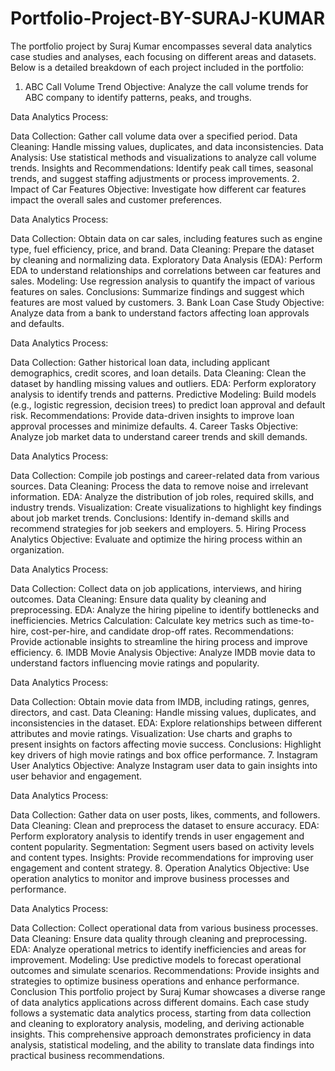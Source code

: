 # Portfolio-Project-BY-SURAJ-KUMAR

The portfolio project by Suraj Kumar encompasses several data analytics case studies and analyses, each focusing on different areas and datasets. Below is a detailed breakdown of each project included in the portfolio:

1. ABC Call Volume Trend
Objective: Analyze the call volume trends for ABC company to identify patterns, peaks, and troughs.

Data Analytics Process:

Data Collection: Gather call volume data over a specified period.
Data Cleaning: Handle missing values, duplicates, and data inconsistencies.
Data Analysis: Use statistical methods and visualizations to analyze call volume trends.
Insights and Recommendations: Identify peak call times, seasonal trends, and suggest staffing adjustments or process improvements.
2. Impact of Car Features
Objective: Investigate how different car features impact the overall sales and customer preferences.

Data Analytics Process:

Data Collection: Obtain data on car sales, including features such as engine type, fuel efficiency, price, and brand.
Data Cleaning: Prepare the dataset by cleaning and normalizing data.
Exploratory Data Analysis (EDA): Perform EDA to understand relationships and correlations between car features and sales.
Modeling: Use regression analysis to quantify the impact of various features on sales.
Conclusions: Summarize findings and suggest which features are most valued by customers.
3. Bank Loan Case Study
Objective: Analyze data from a bank to understand factors affecting loan approvals and defaults.

Data Analytics Process:

Data Collection: Gather historical loan data, including applicant demographics, credit scores, and loan details.
Data Cleaning: Clean the dataset by handling missing values and outliers.
EDA: Perform exploratory analysis to identify trends and patterns.
Predictive Modeling: Build models (e.g., logistic regression, decision trees) to predict loan approval and default risk.
Recommendations: Provide data-driven insights to improve loan approval processes and minimize defaults.
4. Career Tasks
Objective: Analyze job market data to understand career trends and skill demands.

Data Analytics Process:

Data Collection: Compile job postings and career-related data from various sources.
Data Cleaning: Process the data to remove noise and irrelevant information.
EDA: Analyze the distribution of job roles, required skills, and industry trends.
Visualization: Create visualizations to highlight key findings about job market trends.
Conclusions: Identify in-demand skills and recommend strategies for job seekers and employers.
5. Hiring Process Analytics
Objective: Evaluate and optimize the hiring process within an organization.

Data Analytics Process:

Data Collection: Collect data on job applications, interviews, and hiring outcomes.
Data Cleaning: Ensure data quality by cleaning and preprocessing.
EDA: Analyze the hiring pipeline to identify bottlenecks and inefficiencies.
Metrics Calculation: Calculate key metrics such as time-to-hire, cost-per-hire, and candidate drop-off rates.
Recommendations: Provide actionable insights to streamline the hiring process and improve efficiency.
6. IMDB Movie Analysis
Objective: Analyze IMDB movie data to understand factors influencing movie ratings and popularity.

Data Analytics Process:

Data Collection: Obtain movie data from IMDB, including ratings, genres, directors, and cast.
Data Cleaning: Handle missing values, duplicates, and inconsistencies in the dataset.
EDA: Explore relationships between different attributes and movie ratings.
Visualization: Use charts and graphs to present insights on factors affecting movie success.
Conclusions: Highlight key drivers of high movie ratings and box office performance.
7. Instagram User Analytics
Objective: Analyze Instagram user data to gain insights into user behavior and engagement.

Data Analytics Process:

Data Collection: Gather data on user posts, likes, comments, and followers.
Data Cleaning: Clean and preprocess the dataset to ensure accuracy.
EDA: Perform exploratory analysis to identify trends in user engagement and content popularity.
Segmentation: Segment users based on activity levels and content types.
Insights: Provide recommendations for improving user engagement and content strategy.
8. Operation Analytics
Objective: Use operation analytics to monitor and improve business processes and performance.

Data Analytics Process:

Data Collection: Collect operational data from various business processes.
Data Cleaning: Ensure data quality through cleaning and preprocessing.
EDA: Analyze operational metrics to identify inefficiencies and areas for improvement.
Modeling: Use predictive models to forecast operational outcomes and simulate scenarios.
Recommendations: Provide insights and strategies to optimize business operations and enhance performance.
Conclusion
This portfolio project by Suraj Kumar showcases a diverse range of data analytics applications across different domains. Each case study follows a systematic data analytics process, starting from data collection and cleaning to exploratory analysis, modeling, and deriving actionable insights. This comprehensive approach demonstrates proficiency in data analysis, statistical modeling, and the ability to translate data findings into practical business recommendations.
